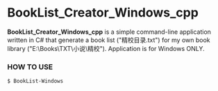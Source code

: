 BookList_Creator_Windows_cpp
===========

**BookList_Creator_Windows_cpp** is a simple command-line application written in C# that generate a book list ("精校目录.txt") for my own book library ("E:\Books\TXT\小说\精校").
Application is for Windows ONLY.

### HOW TO USE

```bash
$ BookList-Windows
```